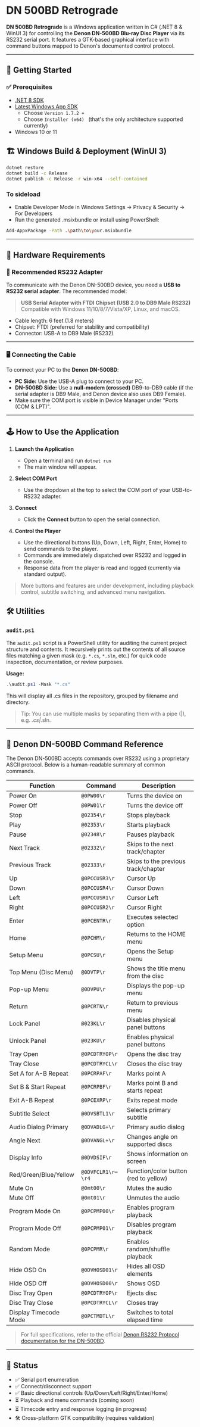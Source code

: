 ﻿# DN 500BD Retrograde

**DN 500BD Retrograde** is a Windows application written in C# (.NET 8 & WinUI 3) for controlling the **Denon DN-500BD Blu-ray Disc Player** via its RS232 serial port. It features a GTK-based graphical interface with command buttons mapped to Denon's documented control protocol.

---

## 🚀 Getting Started

### ✅ Prerequisites

- [.NET 8 SDK](https://dotnet.microsoft.com/en-us/download/dotnet/8.0)
- [Latest Windows App SDK](https://learn.microsoft.com/en-us/windows/apps/windows-app-sdk/downloads)
	- Choose ``Version 1.7.2 +``
	- Choose ``Installer (x64) `` (that's the only architecture supported currently)
- Windows 10 or 11

## 🏗️ Windows Build & Deployment (WinUI 3)

```bash
dotnet restore
dotnet build -c Release
dotnet publish -c Release -r win-x64 --self-contained
```

### To sideload
- Enable Developer Mode in Windows Settings → Privacy & Security → For Developers
- Run the generated .msixbundle or install using PowerShell:

```bash
Add-AppxPackage -Path .\path\to\your.msixbundle
```
---

## 🧩 Hardware Requirements

### 🔌 Recommended RS232 Adapter

To communicate with the Denon DN-500BD device, you need a **USB to RS232 serial adapter**. The recommended model:

> **USB Serial Adapter with FTDI Chipset (USB 2.0 to DB9 Male RS232)**
> Compatible with Windows 11/10/8/7/Vista/XP, Linux, and macOS.

- Cable length: 6 feet (1.8 meters)
- Chipset: FTDI (preferred for stability and compatibility)
- Connector: USB-A to DB9 Male (RS232)

---

### 🖥️ Connecting the Cable

To connect your PC to the **Denon DN-500BD**:

- **PC Side:** Use the USB-A plug to connect to your PC.
- **DN-500BD Side:** Use a **null-modem (crossed)** DB9-to-DB9 cable (if the serial adapter is DB9 Male, and Denon device also uses DB9 Female).
- Make sure the COM port is visible in Device Manager under "Ports (COM & LPT)".

---

## 🕹️ How to Use the Application

1. **Launch the Application**
   - Open a terminal and run `dotnet run`
   - The main window will appear.

2. **Select COM Port**
   - Use the dropdown at the top to select the COM port of your USB-to-RS232 adapter.

3. **Connect**
   - Click the **Connect** button to open the serial connection.

4. **Control the Player**
   - Use the directional buttons (Up, Down, Left, Right, Enter, Home) to send commands to the player.
   - Commands are immediately dispatched over RS232 and logged in the console.
   - Response data from the player is read and logged (currently via standard output).

> More buttons and features are under development, including playback control, subtitle switching, and advanced menu navigation.

## 🛠️ Utilities

### `audit.ps1`

The `audit.ps1` script is a PowerShell utility for auditing the current project structure and contents. It recursively prints out the contents of all source files matching a given mask (e.g. `*.cs`, `*.sln`, etc.) for quick code inspection, documentation, or review purposes.

**Usage:**

```powershell
.\audit.ps1 -Mask "*.cs"
```

This will display all .cs files in the repository, grouped by filename and directory.

> Tip: You can use multiple masks by separating them with a pipe (|), e.g. *.cs|*.sln.

---

## 📖 Denon DN-500BD Command Reference

The Denon DN-500BD accepts commands over RS232 using a proprietary ASCII protocol. Below is a human-readable summary of common commands.

| Function                | Command         | Description                             |
|------------------------|-----------------|-----------------------------------------|
| Power On               | `@0PW00\r`      | Turns the device on                     |
| Power Off              | `@0PW01\r`      | Turns the device off                    |
| Stop                   | `@02354\r`      | Stops playback                          |
| Play                   | `@02353\r`      | Starts playback                         |
| Pause                  | `@02348\r`      | Pauses playback                         |
| Next Track             | `@02332\r`      | Skips to the next track/chapter         |
| Previous Track         | `@02333\r`      | Skips to the previous track/chapter     |
| Up                     | `@0PCCUSR3\r`   | Cursor Up                               |
| Down                   | `@0PCCUSR4\r`   | Cursor Down                             |
| Left                   | `@0PCCUSR1\r`   | Cursor Left                             |
| Right                  | `@0PCCUSR2\r`   | Cursor Right                            |
| Enter                  | `@0PCENTR\r`    | Executes selected option                |
| Home                   | `@0PCHM\r`      | Returns to the HOME menu                |
| Setup Menu             | `@0PCSU\r`      | Opens the Setup menu                    |
| Top Menu (Disc Menu)   | `@0DVTP\r`      | Shows the title menu from the disc      |
| Pop-up Menu            | `@0DVPU\r`      | Displays the pop-up menu                |
| Return                 | `@0PCRTN\r`     | Return to previous menu                 |
| Lock Panel             | `@023KL\r`      | Disables physical panel buttons         |
| Unlock Panel           | `@023KU\r`      | Enables physical panel buttons          |
| Tray Open              | `@0PCDTRYOP\r`  | Opens the disc tray                     |
| Tray Close             | `@0PCDTRYCL\r`  | Closes the disc tray                    |
| Set A for A-B Repeat   | `@0PCRPAF\r`    | Marks point A                           |
| Set B & Start Repeat   | `@0PCRPBF\r`    | Marks point B and starts repeat         |
| Exit A-B Repeat        | `@0PCEXRP\r`    | Exits repeat mode                       |
| Subtitle Select        | `@0DVSBTL1\r`   | Selects primary subtitle                |
| Audio Dialog Primary   | `@0DVADLG+\r`   | Primary audio dialog                    |
| Angle Next             | `@0DVANGL+\r`   | Changes angle on supported discs        |
| Display Info           | `@0DVDSIF\r`    | Shows information on screen             |
| Red/Green/Blue/Yellow  | `@0DVFCLR1\r`–`\r4` | Function/color button (red to yellow)   |
| Mute On                | `@0mt00\r`      | Mutes the audio                         |
| Mute Off               | `@0mt01\r`      | Unmutes the audio                       |
| Program Mode On        | `@0PCPMP00\r`   | Enables program playback                |
| Program Mode Off       | `@0PCPMP01\r`   | Disables program playback               |
| Random Mode            | `@0PCPMR\r`     | Enables random/shuffle playback         |
| Hide OSD On            | `@0DVHOSD01\r`  | Hides all OSD elements                  |
| Hide OSD Off           | `@0DVHOSD00\r`  | Shows OSD                               |
| Disc Tray Open         | `@0PCDTRYOP\r`  | Ejects disc                             |
| Disc Tray Close        | `@0PCDTRYCL\r`  | Closes tray                             |
| Display Timecode Mode  | `@0PCTMDTL\r`   | Switches to total elapsed time          |

> For full specifications, refer to the official [Denon RS232 Protocol documentation for the DN-500BD](https://raw.githubusercontent.com/jesse-greathouse/dn-retrograde/refs/heads/main/Denon%20DN-500BD_MKII_Protocol_Guide_1.0.pdf).

---

## 📌 Status

- ✅ Serial port enumeration
- ✅ Connect/disconnect support
- ✅ Basic directional controls (Up/Down/Left/Right/Enter/Home)
- ⏳ Playback and menu commands (coming soon)
- ⏳ Timecode entry and response logging (in progress)
- 🛠️ Cross-platform GTK compatibility (requires validation)

